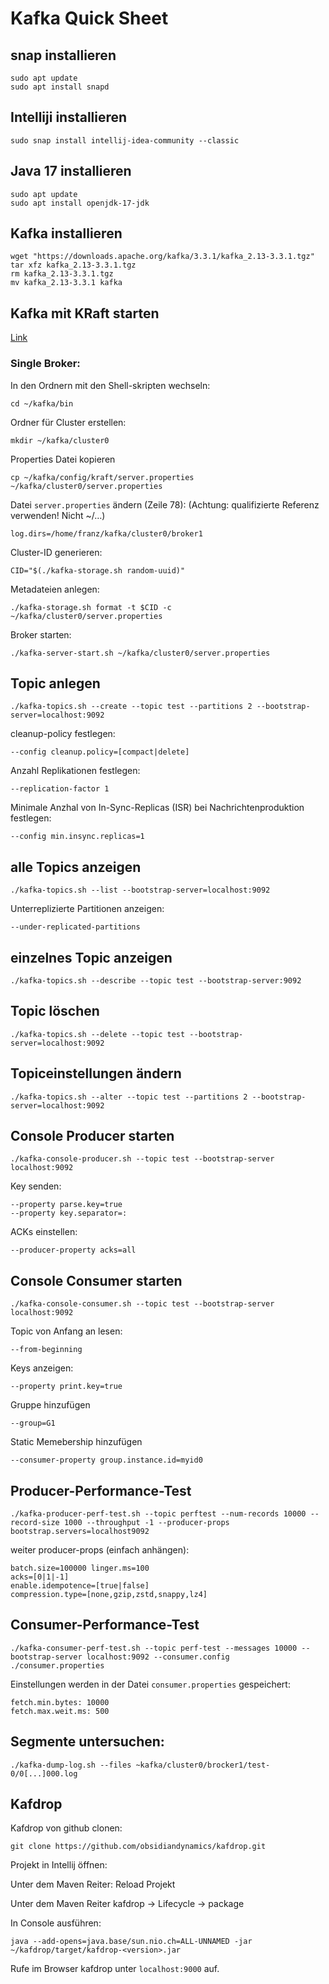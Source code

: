 # Kafka Quick Sheet

## snap installieren


```
sudo apt update
sudo apt install snapd
```



## Intelliji installieren


```
sudo snap install intellij-idea-community --classic
```

## Java 17 installieren


```
sudo apt update
sudo apt install openjdk-17-jdk
```



## Kafka installieren


```
wget "https://downloads.apache.org/kafka/3.3.1/kafka_2.13-3.3.1.tgz"
tar xfz kafka_2.13-3.3.1.tgz
rm kafka_2.13-3.3.1.tgz
mv kafka_2.13-3.3.1 kafka
```



## Kafka mit KRaft starten

[Link](https://kafka.apache.org/quickstart#quickstart_startserver)


### Single Broker:

In den Ordnern mit den Shell-skripten wechseln:


```
cd ~/kafka/bin
```

Ordner für Cluster erstellen:


```
mkdir ~/kafka/cluster0
```


Properties Datei kopieren


```
cp ~/kafka/config/kraft/server.properties ~/kafka/cluster0/server.properties
```


Datei `server.properties` ändern (Zeile 78): (Achtung: qualifizierte Referenz verwenden! Nicht ~/…)


```
log.dirs=/home/franz/kafka/cluster0/broker1
```


Cluster-ID generieren:


```
CID="$(./kafka-storage.sh random-uuid)"
```


Metadateien anlegen:


```
./kafka-storage.sh format -t $CID -c ~/kafka/cluster0/server.properties
```


Broker starten:


```
./kafka-server-start.sh ~/kafka/cluster0/server.properties
```



## Topic anlegen


```
./kafka-topics.sh --create --topic test --partitions 2 --bootstrap-server=localhost:9092 
```


cleanup-policy festlegen:


```
--config cleanup.policy=[compact|delete]
```
Anzahl Replikationen festlegen:

```
--replication-factor 1
```
Minimale Anzhal von In-Sync-Replicas (ISR) bei Nachrichtenproduktion festlegen:
```
--config min.insync.replicas=1
```


## alle Topics anzeigen


```
./kafka-topics.sh --list --bootstrap-server=localhost:9092
```


Unterreplizierte Partitionen anzeigen:


```
--under-replicated-partitions
```



## einzelnes Topic anzeigen


```
./kafka-topics.sh --describe --topic test --bootstrap-server:9092
```



## Topic löschen


```
./kafka-topics.sh --delete --topic test --bootstrap-server=localhost:9092
```



## Topiceinstellungen ändern


```
./kafka-topics.sh --alter --topic test --partitions 2 --bootstrap-server=localhost:9092
```



## Console Producer starten


```
./kafka-console-producer.sh --topic test --bootstrap-server localhost:9092
```


Key senden:


```
--property parse.key=true
--property key.separator=:
```


ACKs einstellen:


```
--producer-property acks=all
```



## Console Consumer starten


```
./kafka-console-consumer.sh --topic test --bootstrap-server localhost:9092
```


Topic von Anfang an lesen:


```
--from-beginning
```


Keys anzeigen:


```
--property print.key=true
```


Gruppe hinzufügen


```
--group=G1
```


Static Memebership hinzufügen


```
--consumer-property group.instance.id=myid0
```



## Producer-Performance-Test


```
./kafka-producer-perf-test.sh --topic perftest --num-records 10000 --record-size 1000 --throughput -1 --producer-props bootstrap.servers=localhost9092
```


weiter producer-props (einfach anhängen):


```
batch.size=100000 linger.ms=100
acks=[0|1|-1]
enable.idempotence=[true|false]
compression.type=[none,gzip,zstd,snappy,lz4]
```



## Consumer-Performance-Test


```
./kafka-consumer-perf-test.sh --topic perf-test --messages 10000 --bootstrap-server localhost:9092 --consumer.config ./consumer.properties
```


Einstellungen werden in der Datei `consumer.properties` gespeichert:


```
fetch.min.bytes: 10000
fetch.max.weit.ms: 500
```



## Segmente untersuchen:


```
./kafka-dump-log.sh --files ~kafka/cluster0/brocker1/test-0/0[...]000.log
```



## Kafdrop

Kafdrop von github clonen:


```
git clone https://github.com/obsidiandynamics/kafdrop.git
```


Projekt in Intellij öffnen:

Unter dem Maven Reiter: Reload Projekt

Unter dem Maven Reiter kafdrop → Lifecycle → package

In Console ausführen:


```
java --add-opens=java.base/sun.nio.ch=ALL-UNNAMED -jar ~/kafdrop/target/kafdrop-<version>.jar
```

Rufe im Browser kafdrop unter `localhost:9000` auf.
